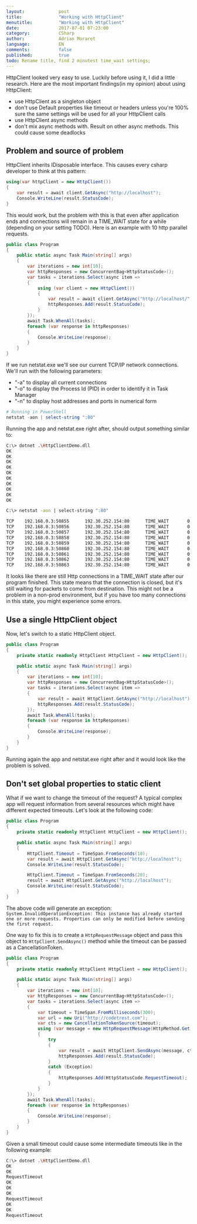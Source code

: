 ```yaml
---
layout:             post
title:              "Working with HttpClient"
menutitle:          "Working with HttpClient"
date:               2017-07-01 07:23:00
category:           CSharp
author:             Adrian Moraret
language:           EN
comments:           false
published:          true
todo: Rename title, find 2 minutest time_wait settings;
---
```


HttpClient looked very easy to use. Luckily before using it, I did a little research. Here are the most important findings(in my opinion) about using HttpClient:
* use HttpClient as a singleton object
* don't use Default properties like timeout or headers unless you're 100% sure the same settings will be used for all your HttpClient calls
* use HttpClient async methods
* don't mix async methods with. Result on other async methods. This could cause some deadlocks

## Problem and source of problem ##
HttpClient inherits IDisposable interface. This causes every csharp developer to think at this pattern:

```csharp
using(var httpClient = new HttpClient()) 
{
    var result = await client.GetAsync("http://localhost");
    Console.WriteLine(result.StatusCode);
}
```
This would work, but the problem with this is that even after application ends and connections will remain in a TIME_WAIT state for a while (depending on your setting TODO). 
Here is an example with 10 http parallel requests.
```csharp
public class Program
{
    public static async Task Main(string[] args)
    {
        var iterations = new int[10];
        var httpResponses = new ConcurrentBag<HttpStatusCode>();
        var tasks = iterations.Select(async item =>
        {
            using (var client = new HttpClient())
            {
                var result = await client.GetAsync("http://localhost/");
                httpResponses.Add(result.StatusCode);
            }
        });
        await Task.WhenAll(tasks);
        foreach (var response in httpResponses)
        {
            Console.WriteLine(response);
        }
    }
}
```
If we run netstat.exe we'll see our current TCP/IP network connections. We'll run with the following parameters:
* "-a" to display all current connections
* "-o" to display the Process Id (PID) in order to identify it in Task Manager
* "-n" to display host addresses and ports in numerical form

```powershell
# Running in PowerShell
netstat -aon | select-string ":80"
```
Running the app and netstat.exe right after, should output something similar to:
```bash
C:\> dotnet .\HttpClientDemo.dll
OK 
OK 
OK 
OK 
OK 
OK 
OK 
OK 
OK 
OK 

C:\> netstat -aon | select-string ":80"

TCP    192.168.0.3:50855      192.30.252.154:80      TIME_WAIT       0
TCP    192.168.0.3:50856      192.30.252.154:80      TIME_WAIT       0
TCP    192.168.0.3:50857      192.30.252.154:80      TIME_WAIT       0
TCP    192.168.0.3:50858      192.30.252.154:80      TIME_WAIT       0
TCP    192.168.0.3:50859      192.30.252.154:80      TIME_WAIT       0
TCP    192.168.0.3:50860      192.30.252.154:80      TIME_WAIT       0
TCP    192.168.0.3:50861      192.30.252.154:80      TIME_WAIT       0
TCP    192.168.0.3:50862      192.30.252.154:80      TIME_WAIT       0
TCP    192.168.0.3:50863      192.30.252.154:80      TIME_WAIT       0
```

It looks like there are still Http connections in a TIME_WAIT state after our program finished. This state means that the connection is closed, but it's still waiting for  packets to come from destination. This might not be a problem in a non-prod environment, but if you have too many connections in this state, you might experience some errors.

## Use a single HttpClient object ##
Now, let's switch to a static HttpClient object.
```csharp
public class Program
{
    private static readonly HttpClient HttpClient = new HttpClient();

    public static async Task Main(string[] args)
    {
        var iterations = new int[10];
        var httpResponses = new ConcurrentBag<HttpStatusCode>();
        var tasks = iterations.Select(async item =>
        {
            var result = await HttpClient.GetAsync("http://localhost");
            httpResponses.Add(result.StatusCode);
        });
        await Task.WhenAll(tasks);
        foreach (var response in httpResponses)
        {
            Console.WriteLine(response);
        }
    }
}
```
Running again the app and netstat.exe right after and it would look like the problem is solved.

## Don't set global properties to static client ##

What if we want to change the timeout of the request? A typical complex app will request information from several resources which might have different expected timeouts. Let's look at the following code:
```csharp
public class Program
{
    private static readonly HttpClient HttpClient = new HttpClient();

    public static async Task Main(string[] args)
    {
        HttpClient.Timeout = TimeSpan.FromSeconds(10);
        var result = await HttpClient.GetAsync("http://localhost");
        Console.WriteLine(result.StatusCode);

        HttpClient.Timeout = TimeSpan.FromSeconds(20);
        result = await HttpClient.GetAsync("http://localhost");
        Console.WriteLine(result.StatusCode);
    }
}
 ```
The above code will generate an exception: `System.InvalidOperationException: This instance has already started one or more requests. Properties can only be modified before sending the first request.`

One way to fix this is to create a `HttpRequestMessage` object and pass this object to `HttpClient.SendAsync()` method while the timeout can be passed as a CancellationToken.
```csharp
public class Program
{
    private static readonly HttpClient HttpClient = new HttpClient();

    public static async Task Main(string[] args)
    {
        var iterations = new int[10];
        var httpResponses = new ConcurrentBag<HttpStatusCode>();
        var tasks = iterations.Select(async item =>
        {
            var timeout = TimeSpan.FromMilliseconds(300);
            var url = new Uri("http://codetrest.com");
            var cts = new CancellationTokenSource(timeout);
            using (var message = new HttpRequestMessage(HttpMethod.Get, url))
            {
                try
                {
                    var result = await HttpClient.SendAsync(message, cts.Token);
                    httpResponses.Add(result.StatusCode);
                }
                catch (Exception)
                {
                    httpResponses.Add(HttpStatusCode.RequestTimeout);
                }
            }
        });
        await Task.WhenAll(tasks);
        foreach (var response in httpResponses)
        {
            Console.WriteLine(response);
        }
    }
}
```
Given a small timeout could cause some intermediate timeouts like in the following example:
```bash
C:\> dotnet .\HttpClientDemo.dll
OK
OK
RequestTimeout
OK
OK
OK
RequestTimeout
OK
OK
RequestTimeout
```